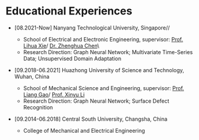Educational Experiences
======


- [08.2021-Now] Nanyang Technological University, Singapore//
  - School of Electrical and Electronic Engineering, supervisor: [Prof. Lihua Xie](https://dr.ntu.edu.sg/cris/rp/rp00784)/ [Dr. Zhenghua Chen](https://zhenghuantu.github.io/)\\
  - Research Direction: Graph Neural Network; Multivariate Time-Series Data; Unsupervised Domain Adaptation

- [09.2018-06.2021] Huazhong University of Science and Technology, Wuhan, China
  - School of Mechanical Science and Engineering, supervisor: [Prof. Liang Gao](http://faculty.hust.edu.cn/gaoliang/zh_CN/index/1704565/list/index.htm)/ [Prof. Xinyu Li](http://mse.hust.edu.cn/info/1143/1379.htm)
  - Research Direction: Graph Neural Network; Surface Defect Recognition

- [09.2014-06.2018] Central South University, Changsha, China
  - College of Mechanical and Electrical Engineering
